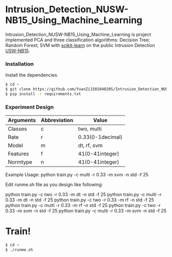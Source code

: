 # Intrusion_Detection_NUSW-NB15_Using_Machine_Learning

Intrusion_Detection_NUSW-NB15_Using_Machine_Learning is project implemented PCA and three classification algorithms: Decision Tree; Random Forest; SVM with [scikit-learn](https://scikit-learn.org/stable/) on the public Intrusion Detection [USW-NB15](https://www.unsw.adfa.edu.au/unsw-canberra-cyber/cybersecurity/ADFA-NB15-Datasets/).

### Installation

Install the dependencies.

```sh
$ cd ~
$ git clone https://github.com/YuanZi1501040205/Intrusion_Detection_NUSW-NB15_Using_Machine_Learning.git
$ pip install -r requirements.txt
```

### Experiment Design

| Arguments |Abbreviation |Value |
| ------ |--------|------ |
| Classes |c |two, multi |
| Rate |r |0.33(0-1decimal) |
| Model |m |dt, rf, svm|
| Features |f |41(0-41integer) |
| Normtype |n |41(0-41integer) |
Example Usage: python train.py -c multi -r 0.33 -m svm -n std -f 25

Edit runme.sh file as you design like following:

python train.py -c two -r 0.33 -m dt -n std -f 25
python train.py -c multi -r 0.33 -m dt -n std -f 25
python train.py -c two -r 0.33 -m rf -n std -f 25
python train.py -c multi -r 0.33 -m rf -n std -f 25
python train.py -c two -r 0.33 -m svm -n std -f 25
python train.py -c multi -r 0.33 -m svm -n std -f 25

# Train!

```sh
$ cd ~
$ ./runme.sh
```
